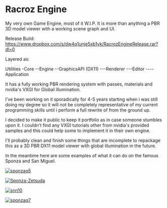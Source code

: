 # Racroz Engine

My very own Game Engine, most of it W.I.P. It is more than anything a PBR 3D model viewer with a working scene graph and UI.

Release Build: https://www.dropbox.com/s/dw4q1unje5xb1yk/RacrozEngineRelease.rar?dl=0

Layered as:

Utilities
-Core
--Engine
--GraphicsAPI (DX11)
---Renderer
---Editor
----Application

It has a fully working PBR rendering system with passes, materials and nvidia's VXGI for Global illumination.

I've been working on it sporadically for 4-5 years starting when i was still doing my degree 
so it will not be completely representative of my current programming skills until i perform a full rewrite of from the ground up.

I decided to make it public to keep it portfolio as in case someone stumbles upon it. I couldn't find any VXGI tutorials other from nvidia's provided samples 
and this could help some to implement it in their own engine.

I'll probably clean and finish some things that are incomplete to repackage this as a 3D PBR DX11 model viewer with global illumination in the future.

In the meantime here are some examples of what it can do on the famous Sponza and San Miguel.

<a href="https://ibb.co/djkphyK"><img src="https://i.ibb.co/WGBzT1K/sponzaq5.png" alt="sponzaq5" border="0" /></a>

<a href="https://ibb.co/1RQQRk6"><img src="https://i.ibb.co/p4ww4Sy/Sponza-Zetsuda.png" alt="Sponza-Zetsuda" border="0"></a>

<a href="https://ibb.co/GTJdws6"><img src="https://i.ibb.co/gV7r1v2/snn10.png" alt="snn10" border="0" /></a>

<a href="https://ibb.co/mhgTTh1"><img src="https://i.ibb.co/xzdLLzP/sponzaq7.png" alt="sponzaq7" border="0"></a>
